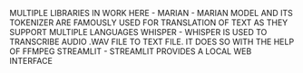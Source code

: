 MULTIPLE LIBRARIES IN WORK HERE - 
MARIAN - MARIAN MODEL AND ITS TOKENIZER ARE FAMOUSLY USED FOR TRANSLATION OF TEXT AS THEY SUPPORT MULTIPLE LANGUAGES
WHISPER - WHISPER IS USED TO TRANSCRIBE AUDIO .WAV FILE TO TEXT FILE. IT DOES SO WITH THE HELP OF FFMPEG
STREAMLIT - STREAMLIT PROVIDES A LOCAL WEB INTERFACE 

